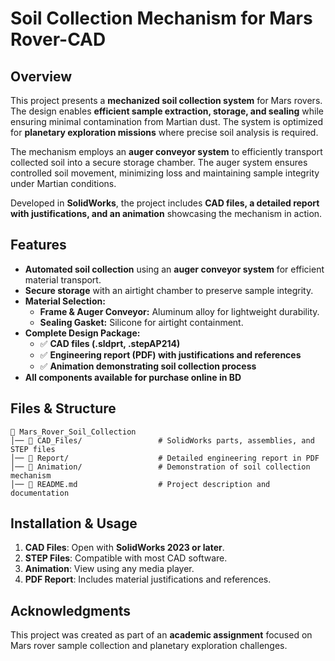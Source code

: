 #  Soil Collection Mechanism for Mars Rover-CAD

## Overview
This project presents a **mechanized soil collection system** for Mars rovers. The design enables **efficient sample extraction, storage, and sealing** while ensuring minimal contamination from Martian dust. The system is optimized for **planetary exploration missions** where precise soil analysis is required.

The mechanism employs an **auger conveyor system** to efficiently transport collected soil into a secure storage chamber. The auger system ensures controlled soil movement, minimizing loss and maintaining sample integrity under Martian conditions.

Developed in **SolidWorks**, the project includes **CAD files, a detailed report with justifications, and an animation** showcasing the mechanism in action.

## Features
- **Automated soil collection** using an **auger conveyor system** for efficient material transport.
- **Secure storage** with an airtight chamber to preserve sample integrity.
- **Material Selection:**
  - **Frame & Auger Conveyor:** Aluminum alloy for lightweight durability.
  - **Sealing Gasket:** Silicone for airtight containment.
- **Complete Design Package:**
  - ✅ **CAD files (.sldprt, .stepAP214)**
  - ✅ **Engineering report (PDF) with justifications and references**
  - ✅ **Animation demonstrating soil collection process**
- **All components available for purchase online in BD**

## Files & Structure
```
📂 Mars_Rover_Soil_Collection
│── 📁 CAD_Files/                 # SolidWorks parts, assemblies, and STEP files
│── 📁 Report/                    # Detailed engineering report in PDF
│── 📁 Animation/                 # Demonstration of soil collection mechanism
│── 📄 README.md                  # Project description and documentation
```

## Installation & Usage
1. **CAD Files**: Open with **SolidWorks 2023 or later**.
2. **STEP Files**: Compatible with most CAD software.
3. **Animation**: View using any media player.
4. **PDF Report**: Includes material justifications and references.

## Acknowledgments
This project was created as part of an **academic assignment** focused on Mars rover sample collection and planetary exploration challenges.
